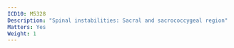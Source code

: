```yaml
---
ICD10: M5328
Description: "Spinal instabilities: Sacral and sacrococcygeal region"
Matters: Yes
Weight: 1
---
```

